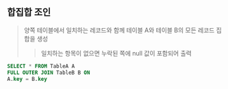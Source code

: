 ## 합집합 조인
> 양쪽 테이블에서 일치하는 레코드와 함께 테이블 A와 테이블 B의 모든 레코드 집합을 생성
> > 일치하는 항목이 없으면 누락된 쪽에 null 값이 포함되어 출력
```sql
SELECT * FROM TableA A
FULL OUTER JOIN TableB B ON
A.key = B.key
```